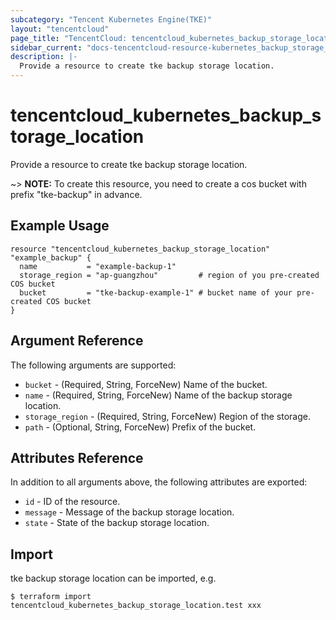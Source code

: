 ```yaml
---
subcategory: "Tencent Kubernetes Engine(TKE)"
layout: "tencentcloud"
page_title: "TencentCloud: tencentcloud_kubernetes_backup_storage_location"
sidebar_current: "docs-tencentcloud-resource-kubernetes_backup_storage_location"
description: |-
  Provide a resource to create tke backup storage location.
---
```


# tencentcloud_kubernetes_backup_storage_location

Provide a resource to create tke backup storage location.

~> **NOTE:** To create this resource, you need to create a cos bucket with prefix "tke-backup" in advance.

## Example Usage

```hcl
resource "tencentcloud_kubernetes_backup_storage_location" "example_backup" {
  name           = "example-backup-1"
  storage_region = "ap-guangzhou"         # region of you pre-created COS bucket
  bucket         = "tke-backup-example-1" # bucket name of your pre-created COS bucket
}
```

## Argument Reference

The following arguments are supported:

* `bucket` - (Required, String, ForceNew) Name of the bucket.
* `name` - (Required, String, ForceNew) Name of the backup storage location.
* `storage_region` - (Required, String, ForceNew) Region of the storage.
* `path` - (Optional, String, ForceNew) Prefix of the bucket.

## Attributes Reference

In addition to all arguments above, the following attributes are exported:

* `id` - ID of the resource.
* `message` - Message of the backup storage location.
* `state` - State of the backup storage location.


## Import

tke backup storage location can be imported, e.g.

```
$ terraform import tencentcloud_kubernetes_backup_storage_location.test xxx
```

